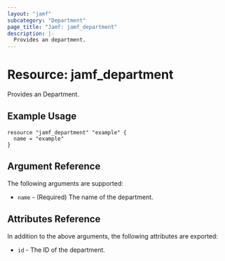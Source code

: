 ```yaml
---
layout: "jamf"
subcategory: "Department"
page_title: "Jamf: jamf_department"
description: |-
  Provides an department.
---
```


# Resource: jamf_department

Provides an Department.

## Example Usage

```hcl
resource "jamf_department" "example" {
  name = "example"
}
```

## Argument Reference

The following arguments are supported:

* `name` - (Required) The name of the department.

## Attributes Reference

In addition to the above arguments, the following attributes are exported:

* `id` - The ID of the department.
